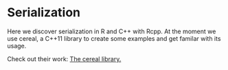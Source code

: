 # Serialization
Here we discover serialization in R and C++ with Rcpp. At the moment we use cereal, a C++11 library to create some examples and get familar with its usage.

Check out their work:
[The cereal library.](https://uscilab.github.io/cereal/)
